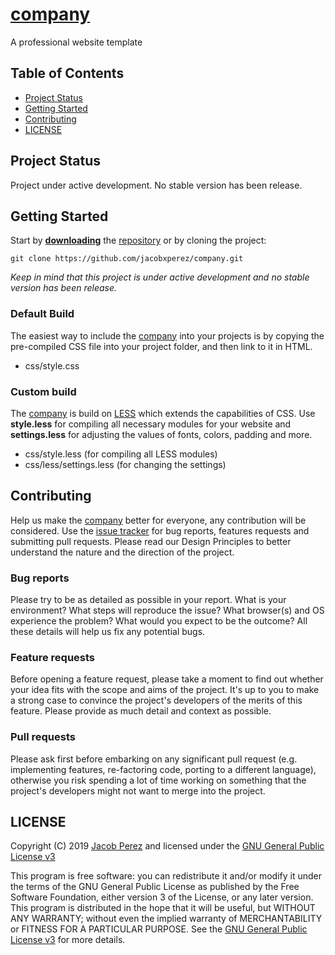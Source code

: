 # [company](https://jacobxperez.github.io/company/)

A professional website template

## Table of Contents

* [Project Status](#project-status)
* [Getting Started](#getting-started)
* [Contributing](#contributing)
* [LICENSE](#license)

## Project Status

Project under active development. No stable version has been release.

## Getting Started

Start by **[downloading](https://github.com/jacobxperez/company/archive/master.zip)** the [repository](https://github.com/jacobxperez/company) or by cloning the project:

	git clone https://github.com/jacobxperez/company.git

*Keep in mind that this project is under active development and no stable version has been release.*

### Default Build

The easiest way to include the [company](https://jacobxperez.github.io/company/) into your projects is by copying the pre-compiled CSS file into your project folder, and then link to it in HTML.

* css/style.css

### Custom build

The [company](https://jacobxperez.github.io/company/) is build on [LESS](http://lesscss.org/) which extends the capabilities of CSS. Use **style.less** for compiling all necessary modules for your website and **settings.less** for adjusting the values of fonts, colors, padding and more.

* css/style.less (for compiling all LESS modules)
* css/less/settings.less (for changing the settings)

## Contributing

Help us make the [company](https://jacobxperez.github.io/company/) better for everyone, any contribution will be considered. Use the [issue tracker](https://github.com/jacobxperez/company/issues) for bug reports, features requests and submitting pull requests. Please read our Design Principles to better understand the nature and the direction of the project.

### Bug reports

Please try to be as detailed as possible in your report. What is your environment? What steps will reproduce the issue? What browser(s) and OS experience the problem? What would you expect to be the outcome? All these details will help us fix any potential bugs.

### Feature requests

Before opening a feature request, please take a moment to find out whether your idea fits with the scope and aims of the project. It's up to you to make a strong case to convince the project's developers of the merits of this feature. Please provide as much detail and context as possible.

### Pull requests

Please ask first before embarking on any significant pull request (e.g. implementing features, re-factoring code, porting to a different language), otherwise you risk spending a lot of time working on something that the project's developers might not want to merge into the project.

## LICENSE

Copyright (C) 2019 [Jacob Perez](https://github.com/jacobxperez) and licensed under the [GNU General Public License v3](https://jacobxperez.github.io/stationery/LICENSE)

This program is free software: you can redistribute it and/or modify
it under the terms of the GNU General Public License as published by
the Free Software Foundation, either version 3 of the License, or
any later version. This program is distributed in the hope that it will be useful,
but WITHOUT ANY WARRANTY; without even the implied warranty of
MERCHANTABILITY or FITNESS FOR A PARTICULAR PURPOSE. See the
[GNU General Public License v3](https://www.gnu.org/licenses/gpl-3.0.html) for more details.
